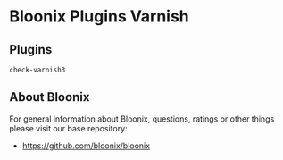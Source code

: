 # Bloonix Plugins Varnish

## Plugins

    check-varnish3

## About Bloonix

For general information about Bloonix, questions, ratings or other things please visit our base repository:

* https://github.com/bloonix/bloonix
